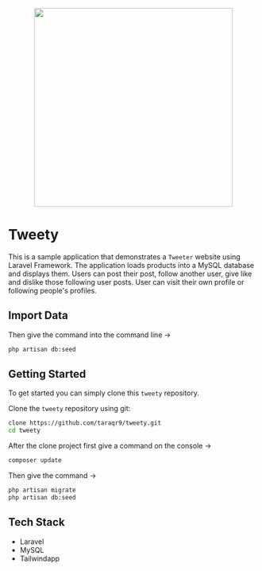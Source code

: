 <p align="center"><a href="https://laravel.com" target="_blank"><img src="https://raw.githubusercontent.com/laravel/art/master/logo-lockup/5%20SVG/2%20CMYK/1%20Full%20Color/laravel-logolockup-cmyk-red.svg" width="400"></a></p>

# Tweety

This is a sample application that demonstrates a `Tweeter` website using Laravel Framework. The application loads products into a MySQL database and displays them. Users can post their post, follow another user, give like and dislike those following user posts. User can visit their own profile or following people's profiles. 

## Import Data
Then give the command into the command line ->
```bash
php artisan db:seed
```


## Getting Started
To get started  you can simply clone this `tweety` repository.

Clone the `tweety` repository using git:

```bash
clone https://github.com/taraqr9/tweety.git
cd tweety
```

After the clone project first give a command on the console ->
```bash
composer update
```


Then give the command ->
```bash
php artisan migrate
php artisan db:seed
```

## Tech Stack
* Laravel
* MySQL
* Tailwindapp
